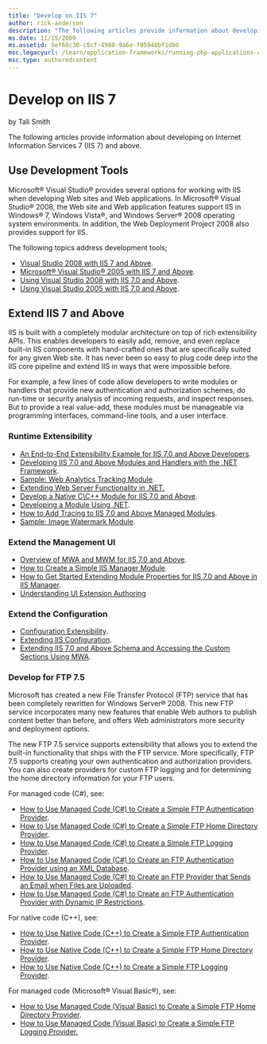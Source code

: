 ```yaml
---
title: "Develop on IIS 7"
author: rick-anderson
description: "The following articles provide information about developing on Internet Information Services 7 (IIS 7) and above. Use Development Tools Microsoft® Visual Stu..."
ms.date: 11/15/2009
ms.assetid: 5ef68c30-c8cf-4988-9a6e-f05948bf1db6
msc.legacyurl: /learn/application-frameworks/running-php-applications-on-iis/develop-on-iis-7-and-above
msc.type: authoredcontent
---
```

# Develop on IIS 7

by Tali Smith

The following articles provide information about developing on Internet Information Services 7 (IIS 7) and above.

## Use Development Tools

Microsoft® Visual Studio® provides several options for working with IIS when developing Web sites and Web applications. In Microsoft® Visual Studio® 2008, the Web site and Web application features support IIS in Windows® 7, Windows Vista®, and Windows Server® 2008 operating system environments. In addition, the Web Deployment Project 2008 also provides support for IIS.

The following topics address development tools;

- [Visual Studio 2008 with IIS 7 and Above](../../develop/using-visual-studio-with-iis/using-visual-studio-2008-with-iis.md).
- [Microsoft® Visual Studio® 2005 with IIS 7 and Above](../../develop/using-visual-studio-with-iis/using-visual-studio-2005-with-iis.md).
- [Using Visual Studio 2008 with IIS 7.0 and Above](../../develop/using-visual-studio-with-iis/using-visual-studio-2008-with-iis.md).
- [Using Visual Studio 2005 with IIS 7.0 and Above](../../develop/using-visual-studio-with-iis/using-visual-studio-2005-with-iis.md).

## Extend IIS 7 and Above

IIS is built with a completely modular architecture on top of rich extensibility APIs. This enables developers to easily add, remove, and even replace built-in IIS components with hand-crafted ones that are specifically suited for any given Web site. It has never been so easy to plug code deep into the IIS core pipeline and extend IIS in ways that were impossible before.

For example, a few lines of code allow developers to write modules or handlers that provide new authentication and authorization schemes, do run-time or security analysis of incoming requests, and inspect responses. But to provide a real value-add, these modules must be manageable via programming interfaces, command-line tools, and a user interface.

### Runtime Extensibility

- [An End-to-End Extensibility Example for IIS 7.0 and Above Developers](../../develop/runtime-extensibility/an-end-to-end-extensibility-example-for-iis-developers.md).
- [Developing IIS 7.0 and Above Modules and Handlers with the .NET Framework](../../develop/runtime-extensibility/developing-iis-modules-and-handlers-with-the-net-framework.md).
- [Sample: Web Analytics Tracking Module](../../develop/runtime-extensibility/sample-web-analytics-tracking-module.md).
- [Extending Web Server Functionality in .NET.](../../develop/runtime-extensibility/extending-web-server-functionality-in-net.md)
- [Develop a Native C\C++ Module for IIS 7.0 and Above](../../develop/runtime-extensibility/develop-a-native-cc-module-for-iis.md).
- [Developing a Module Using .NET](../../develop/runtime-extensibility/developing-a-module-using-net.md).
- [How to Add Tracing to IIS 7.0 and Above Managed Modules](../../develop/runtime-extensibility/how-to-add-tracing-to-iis-managed-modules.md).
- [Sample: Image Watermark Module](../../develop/runtime-extensibility/sample-image-watermark-module.md).

### Extend the Management UI

- [Overview of MWA and MWM for IIS 7.0 and Above](../../develop/extending-the-management-ui/overview-of-mwa-and-mwm-for-iis.md).
- [How to Create a Simple IIS Manager Module](../../develop/extending-the-management-ui/how-to-create-a-simple-iis-manager-module.md).
- [How to Get Started Extending Module Properties for IIS 7.0 and Above in IIS Manager](../../develop/extending-the-management-ui/how-to-get-started-extending-module-properties-for-iis-in-iis-manager.md).
- [Understanding UI Extension Authoring](../../develop/extending-the-management-ui/understanding-ui-extension-authoring.md)

### Extend the Configuration

- [Configuration Extensibility](../../develop/extending-iis-configuration/configuration-extensibility.md).
- [Extending IIS Configuration](../../develop/extending-iis-configuration/extending-iis-configuration.md).
- [Extending IIS 7.0 and Above Schema and Accessing the Custom Sections Using MWA](../../develop/extending-iis-configuration/extending-iis-schema-and-accessing-the-custom-sections-using-mwa.md).

### Develop for FTP 7.5

Microsoft has created a new File Transfer Protocol (FTP) service that has been completely rewritten for Windows Server® 2008. This new FTP service incorporates many new features that enable Web authors to publish content better than before, and offers Web administrators more security and deployment options.

The new FTP 7.5 service supports extensibility that allows you to extend the built-in functionality that ships with the FTP service. More specifically, FTP 7.5 supports creating your own authentication and authorization providers. You can also create providers for custom FTP logging and for determining the home directory information for your FTP users.

For managed code (C#), see:

- [How to Use Managed Code (C#) to Create a Simple FTP Authentication Provider](../../develop/developing-for-ftp/how-to-use-managed-code-c-to-create-a-simple-ftp-authentication-provider.md).
- [How to Use Managed Code (C#) to Create a Simple FTP Home Directory Provider](../../develop/developing-for-ftp/how-to-use-managed-code-c-to-create-a-simple-ftp-home-directory-provider.md).
- [How to Use Managed Code (C#) to Create a Simple FTP Logging Provider](../../develop/developing-for-ftp/how-to-use-managed-code-c-to-create-a-simple-ftp-logging-provider.md).
- [How to Use Managed Code (C#) to Create an FTP Authentication Provider using an XML Database](../../develop/developing-for-ftp/how-to-use-managed-code-c-to-create-an-ftp-authentication-provider-using-an-xml-database.md).
- [How to Use Managed Code (C#) to Create an FTP Provider that Sends an Email when Files are Uploaded](../../develop/developing-for-ftp/how-to-use-managed-code-c-to-create-an-ftp-provider-that-sends-an-email-when-files-are-uploaded.md).
- [How to Use Managed Code (C#) to Create an FTP Authentication Provider with Dynamic IP Restrictions](../../develop/developing-for-ftp/how-to-use-managed-code-c-to-create-an-ftp-authentication-provider-with-dynamic-ip-restrictions.md).

For native code (C++), see:

- [How to Use Native Code (C++) to Create a Simple FTP Authentication Provider](../../develop/developing-for-ftp/how-to-use-native-code-c-to-create-a-simple-ftp-authentication-provider.md).
- [How to Use Native Code (C++) to Create a Simple FTP Home Directory Provider](../../develop/developing-for-ftp/how-to-use-native-code-c-to-create-a-simple-ftp-home-directory-provider.md).
- [How to Use Native Code (C++) to Create a Simple FTP Logging Provider](../../develop/developing-for-ftp/how-to-use-native-code-c-to-create-a-simple-ftp-logging-provider.md).

For managed code (Microsoft® Visual Basic®), see:

- [How to Use Managed Code (Visual Basic) to Create a Simple FTP Home Directory Provider](../../develop/developing-for-ftp/how-to-use-managed-code-visual-basic-to-create-a-simple-ftp-home-directory-provider.md).
- [How to Use Managed Code (Visual Basic) to Create a Simple FTP Logging Provider.](../../develop/developing-for-ftp/how-to-use-managed-code-visual-basic-to-create-a-simple-ftp-logging-provider.md)
